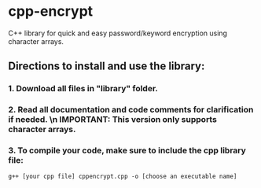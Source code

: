 # cpp-encrypt
C++ library for quick and easy password/keyword encryption using character arrays.

## Directions to install and use the library:

### 1. Download all files in "library" folder.

### 2. Read all documentation and code comments for clarification if needed. \n IMPORTANT: This version only supports character arrays.

### 3. To compile your code, make sure to include the cpp library file:
```
g++ [your cpp file] cppencrypt.cpp -o [choose an executable name]
```
